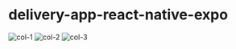 # delivery-app-react-native-expo
![col-1](https://user-images.githubusercontent.com/46294668/187533637-c1561a24-a489-4ada-9ebb-fa458e94e509.JPG)
![col-2](https://user-images.githubusercontent.com/46294668/187533642-ee34f7f4-e754-475f-bae8-c5aa249a9683.JPG)
![col-3](https://user-images.githubusercontent.com/46294668/187533644-b53f665e-3a6c-4ba6-8450-fc4c48944e46.JPG)
